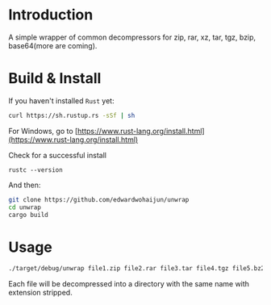 # Introduction
A simple wrapper of common decompressors for zip, rar, xz, tar, tgz, bzip, base64(more are coming). 

# Build & Install
If you haven't installed `Rust` yet: 
```bash
curl https://sh.rustup.rs -sSf | sh
```

For Windows, go to [https://www.rust-lang.org/install.html](https://www.rust-lang.org/install.html)

Check for a successful install
```bashe
rustc --version 
```
And then:
```bash
git clone https://github.com/edwardwohaijun/unwrap
cd unwrap
cargo build
```
# Usage
```bash
./target/debug/unwrap file1.zip file2.rar file3.tar file4.tgz file5.bz2 file6.rar QXdlc29tZSBSdXN0
```
Each file will be decompressed into a directory with the same name with extension stripped.
